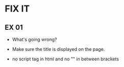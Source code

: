 # FIX IT
## EX 01
* What's going wrong?
* Make sure the title is displayed on the page.

* no script tag in html and no "" in between brackets